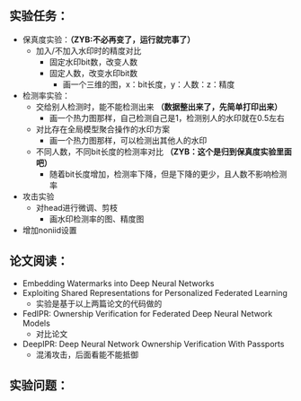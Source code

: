 ## 实验任务：
+ 保真度实验：**（ZYB:不必再变了，运行就完事了）**
  + 加入/不加入水印时的精度对比
    + 固定水印bit数，改变人数
    + 固定人数，改变水印bit数
      + 画一个三维的图，x：bit长度，y：人数：z：精度
+ 检测率实验：
  + 交给别人检测时，能不能检测出来 **（数据整出来了，先简单打印出来）**
    + 画一个热力图那样，自己检测自己是1，检测别人的水印就在0.5左右
  + 对比存在全局模型聚合操作的水印方案 
    + 画一个热力图那样，可以检测出其他人的水印
  + 不同人数，不同bit长度的检测率对比 **（ZYB：这个是归到保真度实验里面吧）**
    + 随着bit长度增加，检测率下降，但是下降的更少，且人数不影响检测率
+ 攻击实验
  + 对head进行微调、剪枝
    + 画水印检测率的图、精度图
+ 增加noniid设置 


## 论文阅读：
+ Embedding Watermarks into Deep Neural Networks
+ Exploiting Shared Representations for Personalized Federated Learning
  + 实验是基于以上两篇论文的代码做的
+ FedIPR: Ownership Verification for Federated Deep Neural Network Models
  + 对比论文
+ DeepIPR: Deep Neural Network Ownership Verification With Passports
  + 混淆攻击，后面看能不能抵御


## 实验问题：

